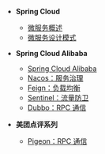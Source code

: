 + **Spring Cloud**

  + [微服务概述](/basic/backend/spring-cloud/spring-cloud/1_spring_cloud_overview.md)
  + [微服务设计模式](/basic/backend/spring-cloud/spring-cloud/2_spring_cloud_design_pattern.md)

+ **Spring Cloud Alibaba**

  + [Spring Cloud Alibaba](/basic/backend/spring-cloud/spring-cloud-alibaba/1_spring_cloud_alibaba.md)
  + [Nacos：服务治理](/basic/backend/spring-cloud/spring-cloud-alibaba/2_spring_cloud_nacos.md)
  + [Feign：负载均衡](/basic/backend/spring-cloud/spring-cloud-alibaba/3_spring_cloud_feign.md)
  + [Sentinel：流量防卫](/basic/backend/spring-cloud/spring-cloud-alibaba/4_spring_cloud_sentinel.md)
  + [Dubbo：RPC 通信](/basic/backend/spring-cloud/spring-cloud-alibaba/5_spring_cloud_dubbo.md)

+ **美团点评系列**

  + [Pigeon：RPC 通信](/basic/backend/spring-cloud/spring-cloud-dianping/1_pigeon.md)
